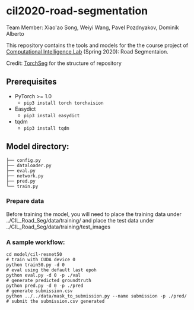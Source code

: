 # cil2020-road-segmentation

Team Member: Xiao'ao Song, Weiyi Wang, Pavel Pozdnyakov, Dominik Alberto

This repository contains the tools and models for the the course project of 
[Computational Intelligence Lab](http://da.inf.ethz.ch/teaching/2020/CIL/) (Spring 2020): Road Segmentaion.

Credit: [TorchSeg](https://github.com/ycszen/TorchSeg/) for the structure of repository

## Prerequisites
- PyTorch >= 1.0
  - `pip3 install torch torchvision`
- Easydict
  - `pip3 install easydict`
- tqdm
  - `pip3 install tqdm`

## Model directory:

```shell
├── config.py
├── dataloader.py
├── eval.py
├── network.py
├── pred.py
└── train.py
```

### Prepare data
Before training the model, you will need to place the training data under ../CIL_Road_Seg/data/training/ and place the test data under ../CIL_Road_Seg/data/training/test_images
 
### A sample workflow:

```shell
cd model/cil-resnet50
# train with CUDA device 0
python train50.py -d 0
# eval using the default last epoh
python eval.py -d 0 -p ./val
# generate predicted groundtruth
python pred.py -d 0 -p ./pred
# generate submission.csv
python ../../data/mask_to_submission.py --name submission -p ./pred/
# submit the submission.csv generated
```

